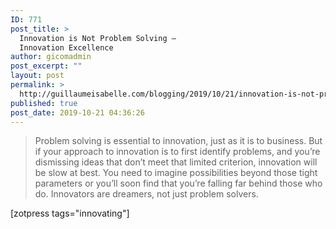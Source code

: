 ```yaml
---
ID: 771
post_title: >
  Innovation is Not Problem Solving –
  Innovation Excellence
author: gicomadmin
post_excerpt: ""
layout: post
permalink: >
  http://guillaumeisabelle.com/blogging/2019/10/21/innovation-is-not-problem-solving-innovation-excellence/
published: true
post_date: 2019-10-21 04:36:26
---
```

> Problem solving is essential to innovation, just as it is to business. But if your approach to innovation is to first identify problems, and you’re dismissing ideas that don’t meet that limited criterion, innovation will be slow at best. You need to imagine possibilities beyond those tight parameters or you’ll soon find that you’re falling far behind those who do. Innovators are dreamers, not just problem solvers.

<!-- wp:shortcode --> [zotpress tags="innovating"] 

<!-- /wp:shortcode -->